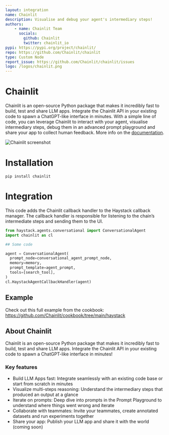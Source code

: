 ```yaml
---
layout: integration
name: Chainlit
description: Visualise and debug your agent's intermediary steps!
authors:
    - name: Chainlit Team
      socials:
        github: Chainlit
        twitter: chainlit_io
pypi: https://pypi.org/project/chainlit/
repo: https://github.com/Chainlit/chainlit
type: Custom Node
report_issue: https://github.com/Chainlit/chainlit/issues
logo: /logos/chainlit.png
---
```


# Chainlit

Chainlit is an open-source Python package that makes it incredibly fast to build, test and share LLM apps. Integrate the Chainlit API in your existing code to spawn a ChatGPT-like interface in minutes. With a simple line of code, you can leverage Chainlit to interact with your agent, visualise intermediary steps, debug them in an advanced prompt playground and share your app to collect human feedback. More info on the [documentation](https://docs.chainlit.io/).

![Chainlit screenshot](https://raw.githubusercontent.com/deepset-ai/haystack-integrations/main/images/chainlit-haystack.png)

# Installation

```
pip install chainlit
```

# Integration

This code adds the Chainlit callback handler to the Haystack callback manager. The callback handler is responsible for listening to the chain’s intermediate steps and sending them to the UI.

```python
from haystack.agents.conversational import ConversationalAgent
import chainlit as cl

## Some code

agent = ConversationalAgent(
  prompt_node=conversational_agent_prompt_node,
  memory=memory,
  prompt_template=agent_prompt,
  tools=[search_tool],
)
cl.HaystackAgentCallbackHandler(agent)
```


## Example
Check out this full example from the cookbook: https://github.com/Chainlit/cookbook/tree/main/haystack

## About Chainlit
Chainlit is an open-source Python package that makes it incredibly fast to build, test and share LLM apps. Integrate the Chainlit API in your existing code to spawn a ChatGPT-like interface in minutes!

### Key features
- Build LLM Apps fast: Integrate seamlessly with an existing code base or start from scratch in minutes
- Visualize multi-steps reasoning: Understand the intermediary steps that produced an output at a glance
- Iterate on prompts: Deep dive into prompts in the Prompt Playground to understand where things went wrong and iterate
- Collaborate with teammates: Invite your teammates, create annotated datasets and run experiments together
- Share your app: Publish your LLM app and share it with the world (coming soon)
